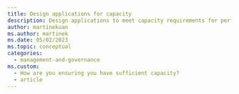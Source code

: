 ```yaml
---
title: Design applications for capacity
description: Design applications to meet capacity requirements for performance efficiency by choosing the right resources, scaling out, and using metrics and autoscaling.
author: martinekuan
ms.author: martinek
ms.date: 05/02/2023
ms.topic: conceptual
categories:
  - management-and-governance
ms.custom:
  - How are you ensuring you have sufficient capacity?
  - article
---
```

